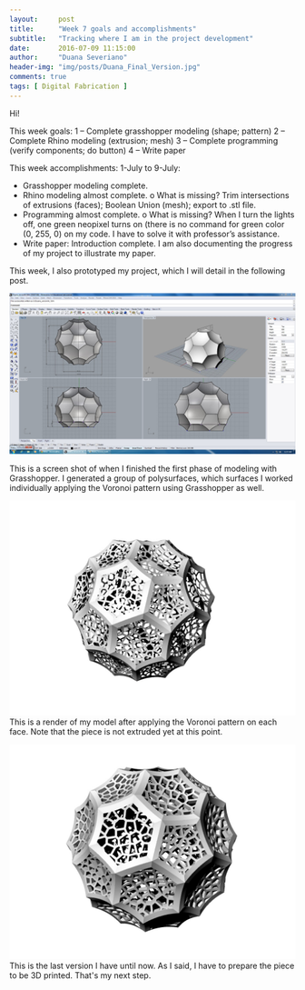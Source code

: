 ```yaml
---
layout:     post
title:      "Week 7 goals and accomplishments"
subtitle:   "Tracking where I am in the project development"
date:       2016-07-09 11:15:00
author:     "Duana Severiano"
header-img: "img/posts/Duana_Final_Version.jpg"
comments: true
tags: [ Digital Fabrication ]
---
```


Hi!

This week goals:
1 – Complete grasshopper modeling (shape; pattern)
2 – Complete Rhino modeling (extrusion; mesh)
3 – Complete programming (verify components; do button)
4 – Write paper

This week accomplishments:
1-July to 9-July:
-	Grasshopper modeling complete.
-	Rhino modeling almost complete.
  o	What is missing? Trim intersections of extrusions (faces); Boolean Union (mesh); export to .stl file. 
-	Programming almost complete.
  o	What is missing? When I turn the lights off, one green neopixel turns on (there is no command for green color (0, 255, 0) on my code. I have to solve it with professor’s assistance. 
-	Write paper: Introduction complete. I am also documenting the progress of my project to illustrate my paper.

This week, I also prototyped my project, which I will detail in the following post. 

![](/img/posts/Duana_shape_complete.jpg)

This is a screen shot of when I finished the first phase of modeling with Grasshopper. I generated a group of polysurfaces, which surfaces I worked individually applying the Voronoi pattern using Grasshopper as well.

![](/img/posts/Duana_Final_Version.jpg)
This is a render of my model after applying the Voronoi pattern on each face. Note that the piece is not extruded yet at this point.

![](/img/posts/Duana_Final_version(extruded).jpg)
This is the last version I have until now. As I said, I have to prepare the piece to be 3D printed. That's my next step.
